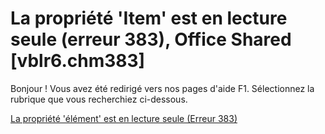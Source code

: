 
# La propriété 'Item' est en lecture seule (erreur 383), Office Shared [vblr6.chm383]

Bonjour ! Vous avez été redirigé vers nos pages d'aide F1. Sélectionnez la rubrique que vous recherchiez ci-dessous.

[La propriété 'élément' est en lecture seule (Erreur 383)](http://msdn.microsoft.com/library/6ef3eb14-5e32-5639-e297-990184249393%28Office.15%29.aspx)
